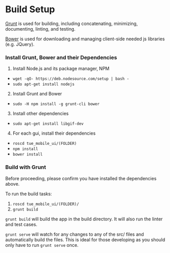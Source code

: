 Build Setup
====================

[Grunt](http://gruntjs.com/) is used for building, including concatenating, minimizing, documenting, linting, and testing.

[Bower](http://bower.io/) is used for downloading and managing client-side needed js libraries (e.g. JQuery).

### Install Grunt, Bower and their Dependencies

 1. Install Node.js and its package manager, NPM
   * `wget -qO- https://deb.nodesource.com/setup | bash -`
   * `sudo apt-get install nodejs`
 2. Install Grunt and Bower
   * `sudo -H npm install -g grunt-cli bower`
 3. Install other dependencies
   * `sudo apt-get install libgif-dev`
 4. For each gui, install their dependencies
   * `roscd tue_mobile_ui/(FOLDER)`
   * `npm install`
   * `bower install`

### Build with Grunt

Before proceeding, please confirm you have installed the dependencies above.

To run the build tasks:

 1. `roscd tue_mobile_ui/(FOLDER)/`
 2. `grunt build`

`grunt build` will build the app in the build directory. It will also run the linter and test cases.

`grunt serve` will watch for any changes to any of the src/ files and automatically build the files. This is ideal for those developing as you should only have to run `grunt serve` once.
